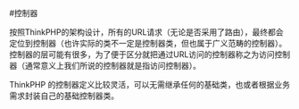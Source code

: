 #控制器

按照ThinkPHP的架构设计，所有的URL请求（无论是否采用了路由），最终都会定位到控制器（也许实际的类不一定是控制器类，但也属于广义范畴的控制器）。控制器的层可能有很多，为了便于区分就把通过URL访问的控制器称之为访问控制器（通常意义上我们所说的控制器就是指访问控制器）。

ThinkPHP 的控制器定义比较灵活，可以无需继承任何的基础类，也或者根据业务需求封装自己的基础控制器类。